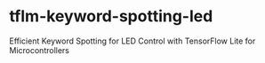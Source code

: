 # tflm-keyword-spotting-led
Efficient Keyword Spotting for LED Control with TensorFlow Lite for Microcontrollers
